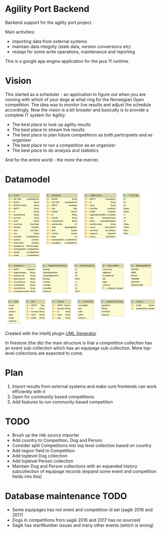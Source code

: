 Agility Port Backend
=====================

Backend support for the agility port project. 

Main activities: 

* importing data from external systems
* maintain data integrity (stale data, version conversions etc)
* restapi for some write operations, maintenance and reporting 
 
This is a google app engine application for the java 11 runtime.

# Vision
This started as a scheduler - an application to figure out when you are
running with which of your dogs at what ring for the Norwegian Open competition. 
The idea was to monitor live results and adjust the schedule accordingly. 
Now the vision is a bit broader and basically is to provide a complete IT system for Agility. 

* The best place to look up agility results
* The best place to stream live results
* The best place to plan future competitions as both participants and as organiser
* The best place to run a competition as an organizer
* The best place to do analysis and statistics

And for the entire world - the more the merrier.  

# Datamodel

![Datamodel](model.png)

Created with the Intellij plugin [UML Generator](https://github.com/alessandro-caldonazzi/UMLGenerator)

In firestore (the db) the main structure is that a competition collection has an event sub-collection which has an
equipage sub-collection. More top-level collections are expected to come. 

# Plan
1. Import results from external systems and make sure frontends can work efficiently with it 
2. Open for community based competitions
3. Add features to run community based competition

# TODO
* Brush up the nkk source importer
* Add country to Competition, Dog and Person
* Consider split Competitions into top level collection based on country
* Add region field to Competition
* Add toplevel Dog collection
* Add toplevel Person collection
* Maintain Dog and Person collections with an expanded history subcollection of equipage records (expand some event and competition fields into this)

# Database maintenance TODO
* Some equipages has not event and competition id set (sagik 2016 and 2017)
* Dogs in competitions from sagik 2016 and 2017 has no sourceid
* Sagik has startNumber issues and many other events (which is wrong)